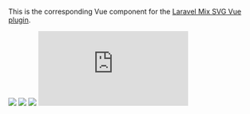 This is the corresponding Vue component for the [Laravel Mix SVG Vue plugin](https://github.com/danielstgt/laravel-mix-svg-vue).

[![](https://img.shields.io/npm/v/svg-vue3.svg?color=blue)](https://www.npmjs.com/package/svg-vue3)
[![](https://img.shields.io/npm/l/svg-vue3.svg?color=blueviolet)](https://www.npmjs.com/package/svg-vue3)
[![](https://img.shields.io/npm/dm/svg-vue3.svg)](https://npmcharts.com/compare/svg-vue3?minimal=true)
[![](https://img.badgesize.io/https://unpkg.com/svg-vue3/dist/svg-vue.min.js?label=size&colorB=000000)](https://www.npmjs.com/package/svg-vue3)
